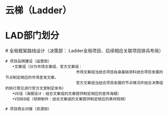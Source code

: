 # 云梯（Ladder）
<h1>LAD部门划分</h1>
    # 全局框架路线设计（决策部： Ladder全局项目、后续相应关联项目排兵布局）
    
    # 项目品牌建设（运营部）
       •文案组（分为市场文案组、官方文案组：
                                   市场文案组当结合项目自身基础资料结合项目发展的节点制定相应的市场宣发文案，
                                   官方文案组当结合项目发展的节点情况并结合决策组的执行意见进行官方文宣制定发布）
       •UI组（海报设计：结合文案组的文案提供制定相应的宣传海报）
       •VIDEO组（视频制作：结合文案组的文案提供制定相应的素材视频）
       
    # 项目商业对接（资源部）
    
     
       
       
